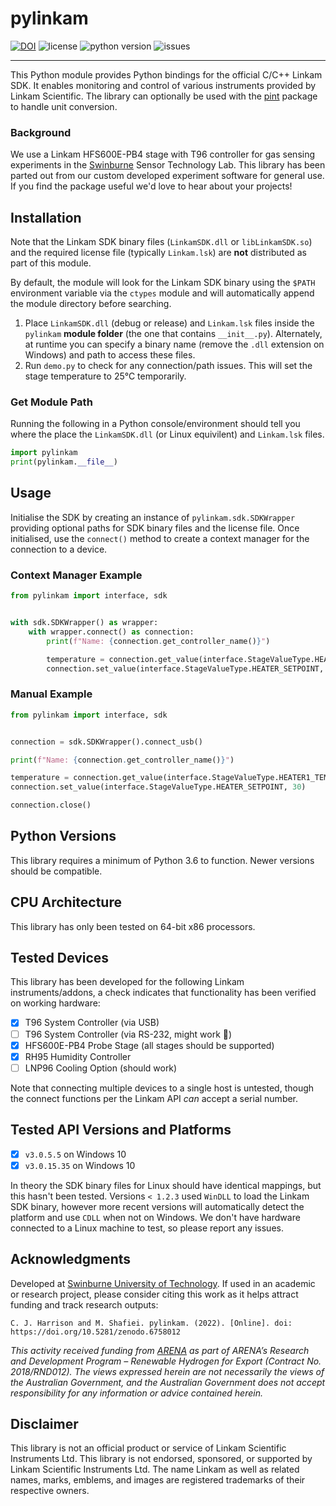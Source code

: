 # pylinkam

[![DOI](https://zenodo.org/badge/DOI/10.5281/zenodo.6758012.svg)](https://doi.org/10.5281/zenodo.6758012) ![license](https://img.shields.io/github/license/swinburne-sensing/pylinkam) ![python version](https://img.shields.io/pypi/pyversions/pylinkam) ![issues](https://img.shields.io/github/issues/swinburne-sensing/pylinkam)

---

This Python module provides Python bindings for the official C/C++ Linkam SDK. It enables monitoring and control of various instruments provided by Linkam Scientific. The library can optionally be used with the [pint](https://pint.readthedocs.io/en/stable/) package to handle unit conversion.

### Background
We use a Linkam HFS600E-PB4 stage with T96 controller for gas sensing experiments in the [Swinburne](https://swin.edu.au) Sensor Technology Lab. This library has been parted out from our custom developed experiment software for general use. If you find the package useful we'd love to hear about your projects!

## Installation
Note that the Linkam SDK binary files (`LinkamSDK.dll` or `libLinkamSDK.so`) and the required license file (typically `Linkam.lsk`) are **not** distributed as part of this module.

By default, the module will look for the Linkam SDK binary using the `$PATH` environment variable via the `ctypes` module and will automatically append the module directory before searching.

1. Place `LinkamSDK.dll` (debug or release) and `Linkam.lsk` files inside the `pylinkam` **module folder** (the one that contains `__init__.py`). Alternately, at runtime you can specify a binary name (remove the `.dll` extension on Windows) and path to access these files.
2. Run `demo.py` to check for any connection/path issues. This will set the stage temperature to 25°C temporarily.

### Get Module Path

Running the following in a Python console/environment should tell you where the place the `LinkamSDK.dll` (or Linux equivilent) and `Linkam.lsk` files.

```python
import pylinkam
print(pylinkam.__file__)
```

## Usage
Initialise the SDK by creating an instance of `pylinkam.sdk.SDKWrapper` providing optional paths for SDK binary files and the license file. Once initialised, use the `connect()` method to create a context manager for the connection to a device.  

### Context Manager Example
```python
from pylinkam import interface, sdk


with sdk.SDKWrapper() as wrapper:
    with wrapper.connect() as connection:
        print(f"Name: {connection.get_controller_name()}")

        temperature = connection.get_value(interface.StageValueType.HEATER1_TEMP)
        connection.set_value(interface.StageValueType.HEATER_SETPOINT, 30)
```

### Manual Example
```python
from pylinkam import interface, sdk


connection = sdk.SDKWrapper().connect_usb()

print(f"Name: {connection.get_controller_name()}")

temperature = connection.get_value(interface.StageValueType.HEATER1_TEMP)
connection.set_value(interface.StageValueType.HEATER_SETPOINT, 30)

connection.close()
```

## Python Versions
This library requires a minimum of Python 3.6 to function. Newer versions should be compatible.

## CPU Architecture
This library has only been tested on 64-bit x86 processors.

## Tested Devices
This library has been developed for the following Linkam instruments/addons, a check indicates that functionality has been verified on working hardware:

- [x] T96 System Controller (via USB)
- [ ] T96 System Controller (via RS-232, might work :shrug:)
- [x] HFS600E-PB4 Probe Stage (all stages should be supported)
- [x] RH95 Humidity Controller
- [ ] LNP96 Cooling Option (should work)

Note that connecting multiple devices to a single host is untested, though the connect functions per the Linkam API *can* accept a serial number.

## Tested API Versions and Platforms

- [x] `v3.0.5.5` on Windows 10
- [x] `v3.0.15.35` on Windows 10

In theory the SDK binary files for Linux should have identical mappings, but this hasn't been tested. Versions `< 1.2.3` used `WinDLL` to load the Linkam SDK binary, however more recent versions will automatically detect the platform and use `CDLL` when not on Windows. We don't have hardware connected to a Linux machine to test, so please report any issues.

## Acknowledgments

Developed at [Swinburne University of Technology](https://swin.edu.au). If used in an academic or research project, please consider citing this work as it helps attract funding and track research outputs:

```
C. J. Harrison and M. Shafiei. pylinkam. (2022). [Online]. doi: https://doi.org/10.5281/zenodo.6758012
```

*This activity received funding from [ARENA](https://arena.gov.au) as part of ARENA’s Research and Development Program – Renewable Hydrogen for Export (Contract No. 2018/RND012). The views expressed herein are not necessarily the views of the Australian Government, and the Australian Government does not accept responsibility for any information or advice contained herein.*

## Disclaimer
This library is not an official product or service of Linkam Scientific Instruments Ltd. This library is not endorsed, sponsored, or supported by Linkam Scientific Instruments Ltd. The name Linkam as well as related names, marks, emblems, and images are registered trademarks of their respective owners.
